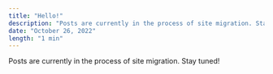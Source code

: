 ```yaml
---
title: "Hello!"
description: "Posts are currently in the process of site migration. Stay tuned!"
date: "October 26, 2022"
length: "1 min"
---
```


Posts are currently in the process of site migration. Stay tuned!
